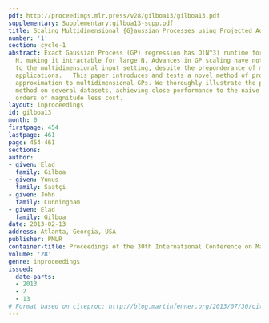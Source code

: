 ```yaml
---
pdf: http://proceedings.mlr.press/v28/gilboa13/gilboa13.pdf
supplementary: Supplementary:gilboa13-supp.pdf
title: Scaling Multidimensional {G}aussian Processes using Projected Additive Approximations
number: '1'
section: cycle-1
abstract: Exact Gaussian Process (GP) regression has O(N^3) runtime for data size
  N, making it intractable for large N. Advances in GP scaling have not been extended
  to the multidimensional input setting, despite the preponderance of multidimensional
  applications.   This paper introduces and tests a novel method of projected additive
  approximation to multidimensional GPs. We thoroughly illustrate the power of this
  method on several datasets, achieving close performance to the naive Full GP at
  orders of magnitude less cost.
layout: inproceedings
id: gilboa13
month: 0
firstpage: 454
lastpage: 461
page: 454-461
sections: 
author:
- given: Elad
  family: Gilboa
- given: Yunus
  family: Saatçi
- given: John
  family: Cunningham
- given: Elad
  family: Gilboa
date: 2013-02-13
address: Atlanta, Georgia, USA
publisher: PMLR
container-title: Proceedings of the 30th International Conference on Machine Learning
volume: '28'
genre: inproceedings
issued:
  date-parts:
  - 2013
  - 2
  - 13
# Format based on citeproc: http://blog.martinfenner.org/2013/07/30/citeproc-yaml-for-bibliographies/
---
```

